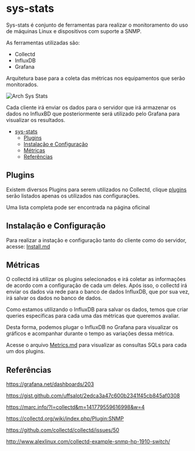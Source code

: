 # sys-stats

Sys-stats é conjunto de ferramentas para realizar o monitoramento do uso de máquinas Linux e dispositivos com suporte a SNMP.

As ferramentas utilizadas são:

* Collectd
* InfluxDB
* Grafana

Arquitetura base para a coleta das métricas nos equipamentos que serão monitorados.

![Arch Sys Stats](imgs/sys-stats.png)



Cada cliente irá enviar os dados para o servidor que irá armazenar os dados no InfluxBD que posteriormente será utilizado pelo Grafana para visualizar os resultados.

* [sys-stats](#sys-stats)
     * [Plugins](#plugins)
     * [Instalação e Configuração](#instalação-e-configuração)
     * [Métricas](#métricas)
     * [Referências](#referências)



## Plugins

Existem diversos Plugins para serem utilizados no Collectd, clique [plugins](plugins.md) serão listados apenas os utilizados nas configurações.

Uma lista completa pode ser encontrada na página oficinal [](https://collectd.org/wiki/index.php/Table_of_Plugins)



## Instalação e Configuração

Para realizar a instação e configuração tanto do cliente como do servidor, acesse: [Install.md](Install.md)

## Métricas

O collectd irá utilizar os plugins selecionados e irá coletar as informações de acordo com a configuração de cada um deles. Após isso, o collectd irá enviar os dados via rede para o banco de dados InfluxDB, que por sua vez, irá salvar os dados no banco de dados.

Como estamos utilizando o InfluxDB para salvar os dados, temos que criar queries especificas para cada uma das métricas que queremos avaliar.

Desta forma, podemos plugar o InfluxDB no Grafana para visualizar os gráficos e acompanhar durante o tempo as variações dessa métrica.

Acesse o arquivo [Metrics.md](Metrics.md) para visualizar as consultas SQLs para cada um dos plugins.



## Referências

https://grafana.net/dashboards/203

https://gist.github.com/uffsalot/2edca3a47c600b2341f45cb845af0308

https://marc.info/?l=collectd&m=141779559616998&w=4

https://collectd.org/wiki/index.php/Plugin:SNMP

https://github.com/collectd/collectd/issues/50

http://www.alexlinux.com/collectd-example-snmp-hp-1910-switch/